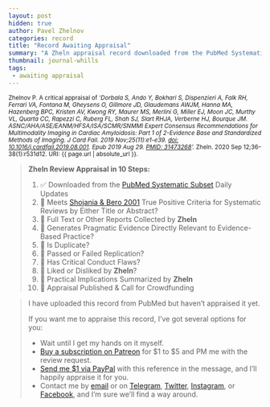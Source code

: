 ```yaml
---
layout: post
hidden: true
author: Pavel Zhelnov
categories: record
title: "Record Awaiting Appraisal"
summary: "A Zheln appraisal record downloaded from the PubMed Systematic Subset daily updates."
thumbnail: journal-whills
tags:
 - awaiting appraisal
---
```


<small id="citation">Zhelnov P. A critical appraisal of _‘Dorbala S, Ando Y, Bokhari S, Dispenzieri A, Falk RH, Ferrari VA, Fontana M, Gheysens O, Gillmore JD, Glaudemans AWJM, Hanna MA, Hazenberg BPC, Kristen AV, Kwong RY, Maurer MS, Merlini G, Miller EJ, Moon JC, Murthy VL, Quarta CC, Rapezzi C, Ruberg FL, Shah SJ, Slart RHJA, Verberne HJ, Bourque JM. ASNC/AHA/ASE/EANM/HFSA/ISA/SCMR/SNMMI Expert Consensus Recommendations for Multimodality Imaging in Cardiac Amyloidosis: Part 1 of 2-Evidence Base and Standardized Methods of Imaging. J Card Fail. 2019 Nov;25(11):e1-e39. [doi: 10.1016/j.cardfail.2019.08.001](https://doi.org/10.1016/j.cardfail.2019.08.001). Epub 2019 Aug 29. [PMID: 31473268](https://pubmed.gov/31473268)’._ Zheln. 2020 Sep 12;36–38(1):r531d12. URI: {{ page.url | absolute_url }}.</small>

> **Zheln Review Appraisal in 10 Steps:**
>
> 1. ✅ Downloaded from the [PubMed Systematic Subset](https://github.com/p1m-ortho/qs-global-ortho-search-queries/blob/global-sr-query/README.md) Daily Updates
> 2. 🔄 Meets [Shojania & Bero 2001](https://www.researchgate.net/publication/11820967_Taking_Advantage_of_the_Explosion_of_Systematic_Reviews_An_Efficient_MEDLINE_Search_Strategy) True Positive Criteria for Systematic Reviews by Either Title or Abstract?
> 3. 🔄 Full Text or Other Reports Collected by **Zheln**
> 4. 🔄 Generates Pragmatic Evidence Directly Relevant to Evidence-Based Practice?
> 5. 🔄 Is Duplicate?
> 6. 🔄 Passed or Failed Replication?
> 7. 🔄 Has Critical Conduct Flaws?
> 8. 🔄 Liked or Disliked by **Zheln**?
> 9. 🔄 Practical Implications Summarized by **Zheln**
> 10. 🔄 Appraisal Published & Call for Crowdfunding

> I have uploaded this record from PubMed but haven’t appraised it yet.
>
> If you want me to appraise this record, I’ve got several options for you:
> * Wait until I get my hands on it myself.
> * [Buy a subscription on Patreon](https://patreon.com/zheln) for $1 to $5 and PM me with the review request.
> * [Send me $1 via PayPal](https://paypal.me/pjelnov) with this reference in the message, and I’ll happily appraise it for you.
> * Contact me by [email](mailto:pavel@zheln.com) or on [Telegram](https://t.me/drzhelnov), [Twitter](https://twitter.com/drzhelnov), [Instagram](https://instagram.com/igzheln), or [Facebook](https://facebook.com/drzhelnov), and I’m sure we’ll find a way around.
